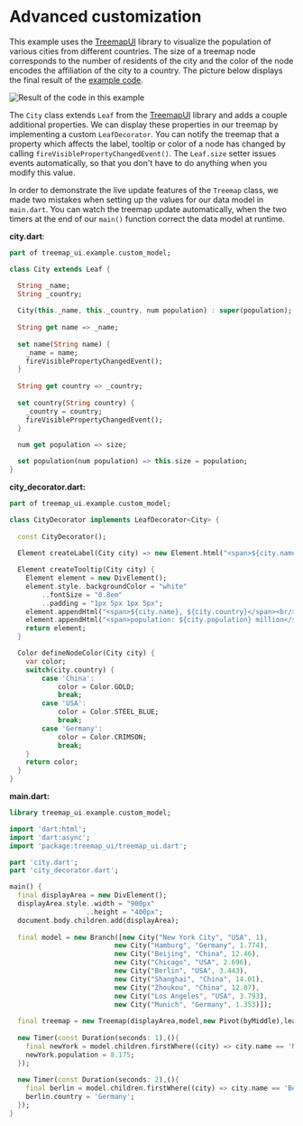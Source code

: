 Advanced customization
======================

This example uses the [TreemapUI][] library to visualize the population of various cities from different countries. The size of a treemap node corresponds to the number of residents of the city and the color of the node encodes the affiliation of the city to a country. The picture below displays the final result of the [example code](../example/custom_model/).

![Result of the code in this example][custom_model_result]

The `City` class extends `Leaf` from the [TreemapUI][] library and adds a couple additional properties. We can display these properties in our treemap by implementing a custom `LeafDecorator`. You can notify the treemap that a property which affects the label, tooltip or color of a node has changed by calling `fireVisiblePropertyChangedEvent()`. The `Leaf.size` setter issues events automatically, so that you don't have to do anything when you modify this value. 

In order to demonstrate the live update features of the `Treemap` class, we made two mistakes when setting up the values for our data model in `main.dart`. You can watch the treemap update automatically, when the two timers at the end of our `main()` function correct the data model at runtime.


**city.dart**:
```Dart
part of treemap_ui.example.custom_model;

class City extends Leaf {

  String _name;
  String _country;
  
  City(this._name, this._country, num population) : super(population);
  
  String get name => _name;
  
  set name(String name) {
    _name = name;
    fireVisiblePropertyChangedEvent();
  }
  
  String get country => _country;
  
  set country(String country) {
    _country = country;
    fireVisiblePropertyChangedEvent();
  }
  
  num get population => size;

  set population(num population) => this.size = population;
}
```

**city_decorator.dart:**
```Dart
part of treemap_ui.example.custom_model;

class CityDecorator implements LeafDecorator<City> {
  
  const CityDecorator();
  
  Element createLabel(City city) => new Element.html("<span>${city.name}</span>");

  Element createTooltip(City city) {
    Element element = new DivElement(); 
    element.style..backgroundColor = "white"
        ..fontSize = "0.8em"
        ..padding = "1px 5px 1px 5px";
    element.appendHtml("<span>${city.name}, ${city.country}</span><br/>");
    element.appendHtml("<span>population: ${city.population} million</span>");
    return element; 
  }

  Color defineNodeColor(City city) {
    var color;
    switch(city.country) {
        case 'China':
            color = Color.GOLD;
            break;
        case 'USA':
            color = Color.STEEL_BLUE;
            break;
        case 'Germany':
            color = Color.CRIMSON;
            break;
    }
    return color;
  }
}
```

**main.dart:**
```Dart
library treemap_ui.example.custom_model;

import 'dart:html';
import 'dart:async';
import 'package:treemap_ui/treemap_ui.dart';

part 'city.dart';
part 'city_decorator.dart';

main() {
  final displayArea = new DivElement();
  displayArea.style..width = "900px"
                   ..height = "400px";
  document.body.children.add(displayArea);
  
  final model = new Branch([new City("New York City", "USA", 1), 
                          new City("Hamburg", "Germany", 1.774), 
                          new City("Beijing", "China", 12.46), 
                          new City("Chicago", "USA", 2.696), 
                          new City("Berlin", "USA", 3.443),   
                          new City("Shanghai", "China", 14.01), 
                          new City("Zhoukou", "China", 12.07), 
                          new City("Los Angeles", "USA", 3.793),
                          new City("Munich", "Germany", 1.353)]);
  
  final treemap = new Treemap(displayArea,model,new Pivot(byMiddle),leafDecorator: const CityDecorator());
  
  new Timer(const Duration(seconds: 1),(){
    final newYork = model.children.firstWhere((city) => city.name == 'New York City');
    newYork.population = 8.175;
  });
  
  new Timer(const Duration(seconds: 2),(){
    final berlin = model.children.firstWhere((city) => city.name == 'Berlin');
    berlin.country = 'Germany';
  });
}

```



[custom_model_result]: https://googledrive.com/host/0B7SuAtTI9WeHc1ozNTdEaW5HZ0E/example01.png 
[TreemapUI]: https://github.com/usommerl/treemap_ui/
[tree data structure]: https://en.wikipedia.org/wiki/Tree_(data_structure)
